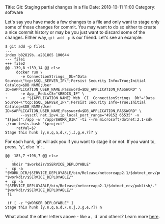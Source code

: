 Title: Git: Staging partial changes in a file
Date: 2018-10-11 11:00
Category: software

Let's say you have made a few changes to a file and only want to stage only some of those changes for commit.
You may want to do so either to create a nice commit history or may be you just want to discard some of the changes.
Either way, `git add -p` is our friend. Let's see an example:

```
$ git add -p file1
...
index b82819b..a281865 100644
--- file1
+++ file2
@@ -139,8 +139,14 @@ else
     docker run \
       -e ConnectionStrings__Db="Data Source=\"tcp:$SQL_SERVER_IP\";Persist Security Info=True;Initial Catalog=$DB_NAME;User ID=$APPLICATION_USER_NAME;Password=$DB_APPLICATION_PASSWORD" \
-      -e App__RedisCS="$REDIS_IP" \
+      -e "${APPLICATION_NAME}_Web__CI__ConnectionStrings__Db"="Data Source=\"tcp:$SQL_SERVER_IP\";Persist Security Info=True;Initial Catalog=$DB_NAME;User ID=$APPLICATION_USER_NAME;Password=$DB_APPLICATION_PASSWORD" \
       --sysctl net.ipv4.ip_local_port_range="49152 65535" -v "$(pwd)":/app -w "/app/$WORK_DIR" -ti --rm microsoft/dotnet:2.1-sdk ./run-tests.bash "$project"
     retVal=$?
Stage this hunk [y,n,q,a,d,/,j,J,g,e,?]? y

```

For each hunk, git will ask you if you want to stage it or not. If you want to, press, 'y', else 'n':
..
```
@@ -185,7 +196,7 @@ else
   ..
   mkdir "$workdir/$SERVICE_DEPLOYABLE"
-  cp -a "$WORK_DIR/$SERVICE_DEPLOYABLE/bin/Release/netcoreapp2.1/$dotnet_env/publish/." "$workdir/$SERVICE_DEPLOYABLE/"
+  cp -a "$SERVICE_DEPLOYABLE/bin/Release/netcoreapp2.1/$dotnet_env/publish/." "$workdir/$SERVICE_DEPLOYABLE/"
 fi

 if [ -z "$WORKER_DEPLOYABLE" ]
Stage this hunk [y,n,q,a,d,/,K,j,J,g,e,?]? n
```


What about the other letters above - like `a, `d` and others? Learn more [here](https://git-scm.com/book/en/v2/Git-Tools-Interactive-Staging).
